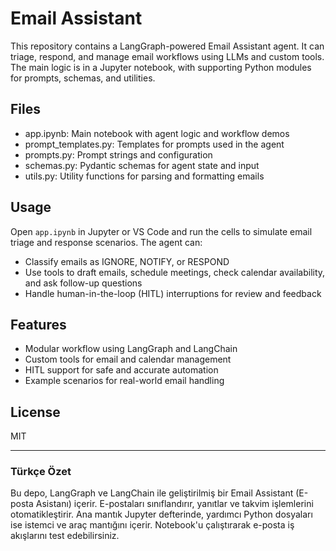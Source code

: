 # Email Assistant

This repository contains a LangGraph-powered Email Assistant agent. It can triage, respond, and manage email workflows using LLMs and custom tools. The main logic is in a Jupyter notebook, with supporting Python modules for prompts, schemas, and utilities.

## Files
- app.ipynb: Main notebook with agent logic and workflow demos
- prompt_templates.py: Templates for prompts used in the agent
- prompts.py: Prompt strings and configuration
- schemas.py: Pydantic schemas for agent state and input
- utils.py: Utility functions for parsing and formatting emails

## Usage
Open `app.ipynb` in Jupyter or VS Code and run the cells to simulate email triage and response scenarios. The agent can:
- Classify emails as IGNORE, NOTIFY, or RESPOND
- Use tools to draft emails, schedule meetings, check calendar availability, and ask follow-up questions
- Handle human-in-the-loop (HITL) interruptions for review and feedback

## Features
- Modular workflow using LangGraph and LangChain
- Custom tools for email and calendar management
- HITL support for safe and accurate automation
- Example scenarios for real-world email handling

## License
MIT

---

### Türkçe Özet
Bu depo, LangGraph ve LangChain ile geliştirilmiş bir Email Assistant (E-posta Asistanı) içerir. E-postaları sınıflandırır, yanıtlar ve takvim işlemlerini otomatikleştirir. Ana mantık Jupyter defterinde, yardımcı Python dosyaları ise istemci ve araç mantığını içerir. Notebook'u çalıştırarak e-posta iş akışlarını test edebilirsiniz.